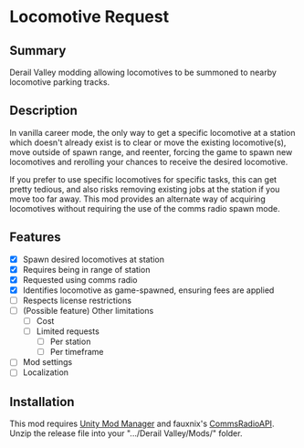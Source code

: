 # Locomotive Request

## Summary

Derail Valley modding allowing locomotives to be summoned to nearby locomotive parking tracks.

## Description

In vanilla career mode, the only way to get a specific locomotive at a station which doesn't already exist is to clear or move the existing locomotive(s), move outside of spawn range, and reenter, forcing the game to spawn new locomotives and rerolling your chances to receive the desired locomotive.

If you prefer to use specific locomotives for specific tasks, this can get pretty tedious, and also risks removing existing jobs at the station if you move too far away. This mod provides an alternate way of acquiring locomotives without requiring the use of the comms radio spawn mode.

## Features

- [x] Spawn desired locomotives at station
- [x] Requires being in range of station
- [x] Requested using comms radio
- [x] Identifies locomotive as game-spawned, ensuring fees are applied
- [ ] Respects license restrictions
- [ ] (Possible feature) Other limitations
  - [ ] Cost
  - [ ] Limited requests
    - [ ] Per station
    - [ ] Per timeframe
- [ ] Mod settings
- [ ] Localization

## Installation

This mod requires [Unity Mod Manager](https://www.nexusmods.com/site/mods/21) and fauxnix's [CommsRadioAPI](https://www.nexusmods.com/derailvalley/mods/813). Unzip the release file into your ".../Derail Valley/Mods/" folder.
